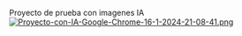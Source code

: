 Proyecto de prueba con imagenes IA
[![Proyecto-con-IA-Google-Chrome-16-1-2024-21-08-41.png](https://i.postimg.cc/wjCTqVym/Proyecto-con-IA-Google-Chrome-16-1-2024-21-08-41.png)](https://postimg.cc/QFqrScq8)

